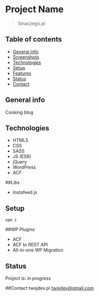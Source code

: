 # Project Name
> Smaczego.pl

## Table of contents
* [General info](#general-info)
* [Screenshots](#screenshots)
* [Technologies](#technologies)
* [Setup](#setup)
* [Features](#features)
* [Status](#status)
* [Contact](#contact)

## General info
Cooking blog

<!-- ## Screenshots
![Example screenshot](./img/screenshot.png) -->

## Technologies
* HTML5
* CSS
* SASS
* JS (ES6)
* jQuery
* WordPress
* ACF

##Libs
* Instafeed.js
<!-- * slick.js -->

## Setup
`npm i`

##WP Plugins
* ACF
* ACF to REST API
* All-in-one WP Migration
<!-- * Contact Form 7 -->
<!-- * Smush -->
<!-- * Tuxedo Big File Uploads -->
<!-- * Yoast SEO -->



## Status
Project is: _in progress_


##Contact 
twojdev.pl
twojdev@gmail.com